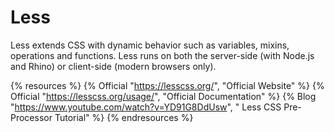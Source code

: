 # Less

Less extends CSS with dynamic behavior such as variables, mixins, operations and functions. Less runs on both the server-side (with Node.js and Rhino) or client-side (modern browsers only).

{% resources %}
  {% Official "https://lesscss.org/", "Official Website" %}
  {% Official "https://lesscss.org/usage/", "Official Documentation" %}
  {% Blog "https://www.youtube.com/watch?v=YD91G8DdUsw", " Less CSS Pre-Processor Tutorial" %}
{% endresources %}
